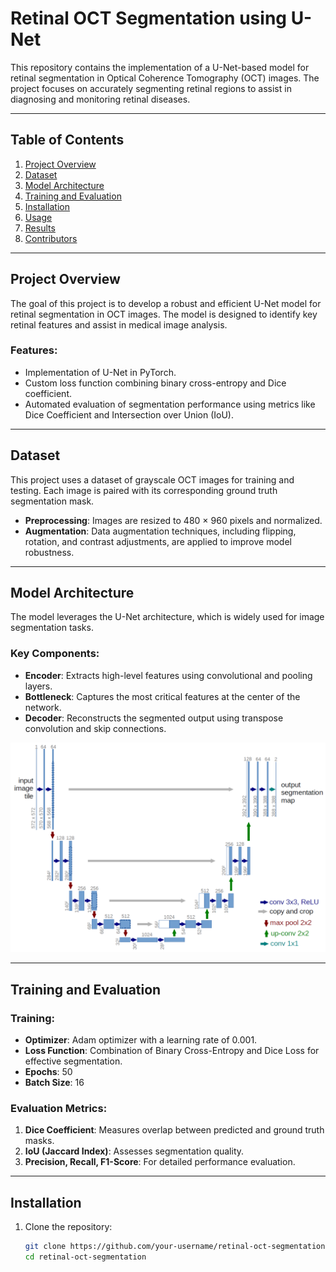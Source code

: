 # **Retinal OCT Segmentation using U-Net**

This repository contains the implementation of a U-Net-based model for retinal segmentation in Optical Coherence Tomography (OCT) images. The project focuses on accurately segmenting retinal regions to assist in diagnosing and monitoring retinal diseases.

---

## **Table of Contents**
1. [Project Overview](#project-overview)  
2. [Dataset](#dataset)  
3. [Model Architecture](#model-architecture)  
4. [Training and Evaluation](#training-and-evaluation)  
5. [Installation](#installation)  
6. [Usage](#usage)  
7. [Results](#results)  
8. [Contributors](#contributors)  

---

## **Project Overview**
The goal of this project is to develop a robust and efficient U-Net model for retinal segmentation in OCT images. The model is designed to identify key retinal features and assist in medical image analysis.  

### **Features:**
- Implementation of U-Net in PyTorch.  
- Custom loss function combining binary cross-entropy and Dice coefficient.  
- Automated evaluation of segmentation performance using metrics like Dice Coefficient and Intersection over Union (IoU).  

---

## **Dataset**
This project uses a dataset of grayscale OCT images for training and testing. Each image is paired with its corresponding ground truth segmentation mask.  
- **Preprocessing**: Images are resized to 480 × 960 pixels and normalized.  
- **Augmentation**: Data augmentation techniques, including flipping, rotation, and contrast adjustments, are applied to improve model robustness.  

---

## **Model Architecture**
The model leverages the U-Net architecture, which is widely used for image segmentation tasks.  
### **Key Components**:
- **Encoder**: Extracts high-level features using convolutional and pooling layers.  
- **Bottleneck**: Captures the most critical features at the center of the network.  
- **Decoder**: Reconstructs the segmented output using transpose convolution and skip connections.  

![U-Net Architecture](./images/u-net-architecture.png) <!-- Add your own diagram if needed -->

---

## **Training and Evaluation**
### **Training**:
- **Optimizer**: Adam optimizer with a learning rate of 0.001.  
- **Loss Function**: Combination of Binary Cross-Entropy and Dice Loss for effective segmentation.  
- **Epochs**: 50  
- **Batch Size**: 16  

### **Evaluation Metrics**:
1. **Dice Coefficient**: Measures overlap between predicted and ground truth masks.  
2. **IoU (Jaccard Index)**: Assesses segmentation quality.  
3. **Precision, Recall, F1-Score**: For detailed performance evaluation.  

---

## **Installation**
1. Clone the repository:  
   ```bash
   git clone https://github.com/your-username/retinal-oct-segmentation.git
   cd retinal-oct-segmentation
